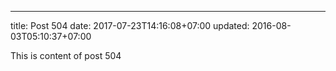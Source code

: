 ---
title: Post 504
date: 2017-07-23T14:16:08+07:00
updated: 2016-08-03T05:10:37+07:00

This is content of post 504